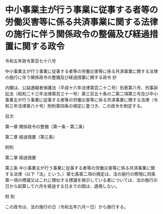 # 中小事業主が行う事業に従事する者等の労働災害等に係る共済事業に関する法律の施行に伴う関係政令の整備及び経過措置に関する政令

令和五年政令第百七十八号

中小事業主が行う事業に従事する者等の労働災害等に係る共済事業に関する法律の施行に伴う関係政令の整備及び経過措置に関する政令 抄

内閣は、公益通報者保護法（平成十六年法律第百二十二号）別表第八号、刑事訴訟法（昭和二十三年法律第百三十一号）第三百五十条の二第二項第三号及び中小事業主が行う事業に従事する者等の労働災害等に係る共済事業に関する法律（令和三年法律第八十号）附則第四条の規定に基づき、この政令を制定する。

目次

第一章 関係政令の整備（第一条・第二条）

第二章 経過措置（第三条）

附則

第二章 経過措置

第三条 中小事業主が行う事業に従事する者等の労働災害等に係る共済事業に関する法律（以下「法」という。）第七条第二項の規定は、法の施行の際現に同条第一項の標識又はこれに類似する標識を掲示している者については、法の施行の日から起算して六月を経過する日までの間は、適用しない。

附 則

この政令は、法の施行の日（令和五年六月一日）から施行する。
